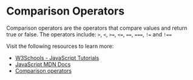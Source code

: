 # Comparison Operators

Comparison operators are the operators that compare values and return true or false. The operators include: `>`, `<`, `>=`, `<=`, `==`, `===`, `!=` and `!==`

Visit the following resources to learn more:

- [W3Schools - JavaScript Tutorials](https://www.w3schools.com/js/js_comparisons.asp)
- [JavaScript MDN Docs](https://developer.mozilla.org/en-US/docs/Web/JavaScript/Guide/Expressions_and_Operators#comparison_operators)
- [Comparison operators](https://developer.mozilla.org/en-US/docs/Web/JavaScript/Guide/Expressions_and_Operators#comparison_operators)
